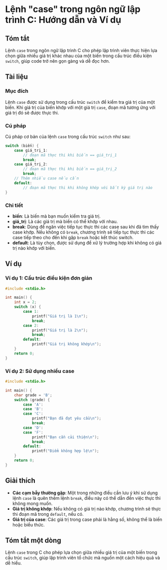 <!--
Meta Description: # Lệnh "case" trong ngôn ngữ lập trình C: Hướng dẫn và Ví dụ ## Tóm tắt Lệnh `case` trong ngôn ngữ lập trình C cho phép lập trình viên thực hiện lựa c...
Meta Keywords: case, giá, trị, biến, trong
-->

# Lệnh "case" trong ngôn ngữ lập trình C: Hướng dẫn và Ví dụ

## Tóm tắt
Lệnh `case` trong ngôn ngữ lập trình C cho phép lập trình viên thực hiện lựa chọn giữa nhiều giá trị khác nhau của một biến trong cấu trúc điều kiện `switch`, giúp code trở nên gọn gàng và dễ đọc hơn.

## Tài liệu
### Mục đích
Lệnh `case` được sử dụng trong cấu trúc `switch` để kiểm tra giá trị của một biến. Khi giá trị của biến khớp với một giá trị `case`, đoạn mã tương ứng với giá trị đó sẽ được thực thi.

### Cú pháp
Cú pháp cơ bản của lệnh `case` trong cấu trúc `switch` như sau:

```c
switch (biến) {
    case giá_trị_1:
        // đoạn mã thực thi khi biến == giá_trị_1
        break;
    case giá_trị_2:
        // đoạn mã thực thi khi biến == giá_trị_2
        break;
    // Thêm nhiều case nếu cần
    default:
        // đoạn mã thực thi khi không khớp với bất kỳ giá trị nào
}
```

### Chi tiết
- **biến**: Là biến mà bạn muốn kiểm tra giá trị.
- **giá_trị**: Là các giá trị mà biến có thể khớp với nhau.
- **break**: Dùng để ngăn việc tiếp tục thực thi các case sau khi đã tìm thấy case khớp. Nếu không có `break`, chương trình sẽ tiếp tục thực thi các case tiếp theo cho đến khi gặp `break` hoặc kết thúc switch.
- **default**: Là tùy chọn, được sử dụng để xử lý trường hợp khi không có giá trị nào khớp với biến.

## Ví dụ
### Ví dụ 1: Cấu trúc điều kiện đơn giản
```c
#include <stdio.h>

int main() {
    int x = 2;
    switch (x) {
        case 1:
            printf("Giá trị là 1\n");
            break;
        case 2:
            printf("Giá trị là 2\n");
            break;
        default:
            printf("Giá trị không khớp\n");
    }
    return 0;
}
```

### Ví dụ 2: Sử dụng nhiều case
```c
#include <stdio.h>

int main() {
    char grade = 'B';
    switch (grade) {
        case 'A':
        case 'B':
        case 'C':
            printf("Bạn đã đạt yêu cầu\n");
            break;
        case 'D':
        case 'F':
            printf("Bạn cần cải thiện\n");
            break;
        default:
            printf("Điểm không hợp lệ\n");
    }
    return 0;
}
```

## Giải thích
- **Các cạm bẫy thường gặp**: Một trong những điều cần lưu ý khi sử dụng lệnh `case` là quên thêm lệnh `break`, điều này có thể dẫn đến việc thực thi không mong muốn. 
- **Giá trị không khớp**: Nếu không có giá trị nào khớp, chương trình sẽ thực thi đoạn mã trong `default`, nếu có.
- **Giá trị của case**: Các giá trị trong case phải là hằng số, không thể là biến hoặc biểu thức.

## Tóm tắt một dòng
Lệnh `case` trong C cho phép lựa chọn giữa nhiều giá trị của một biến trong cấu trúc `switch`, giúp lập trình viên tổ chức mã nguồn một cách hiệu quả và dễ hiểu.